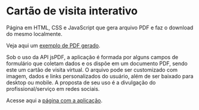# Cartão de visita interativo
Página em HTML, CSS e JavaScript que gera arquivo PDF e faz o download do mesmo localmente.

Veja aqui um [exemplo de PDF gerado](https://raw.githubusercontent.com/pedrofrn/cartao/26d5080ce8ea33d45912307b0106c30fc3d36c08/assets/images/Pedro%20Fernandes%20-%20Designer%20Gr%C3%A1fico%20%26%20Dev%20Front%20End.pdf).

Sob o uso da API jsPDF, a aplicação é formada por alguns campos de formulário que coletam dados e os dispõe em um documento PDF, sendo este um cartão de visita virtual. O arquivo pode ser customizado com imagem, dados e links personalizados do usuário, além de ser baixado para desktop ou mobile. A proposta de seu uso é a divulgação do profissional/serviço em redes sociais.

Acesse aqui a [página com a aplicação](https://pedrofrn.github.io/cartao/).
